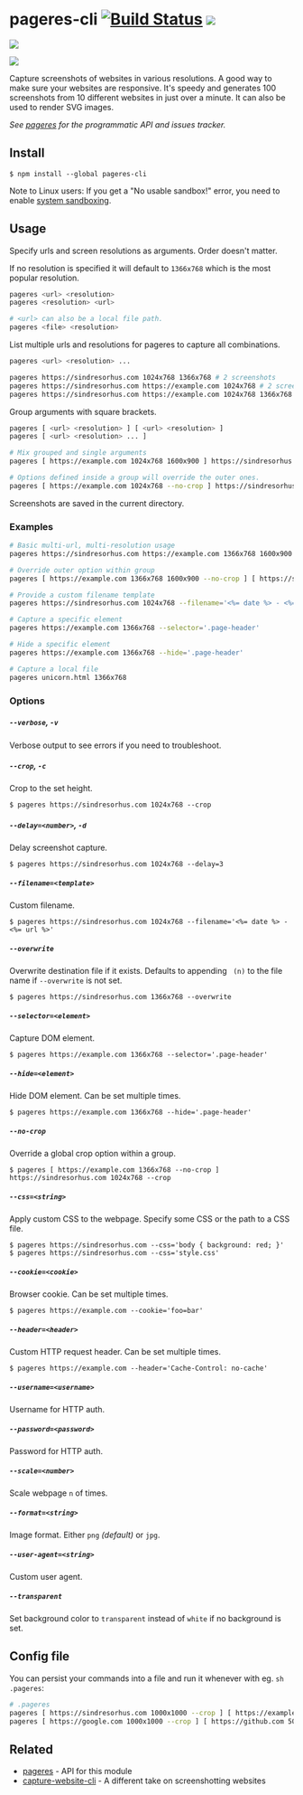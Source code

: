 # pageres-cli [![Build Status](https://travis-ci.org/sindresorhus/pageres-cli.svg?branch=master)](https://travis-ci.org/sindresorhus/pageres-cli) [![](https://img.shields.io/badge/unicorn-approved-ff69b4.svg)](https://www.youtube.com/watch?v=9auOCbH5Ns4)

![](screenshot.png)

![](screenshot-output.png)

Capture screenshots of websites in various resolutions. A good way to make sure your websites are responsive. It's speedy and generates 100 screenshots from 10 different websites in just over a minute. It can also be used to render SVG images.

*See [pageres](https://github.com/sindresorhus/pageres) for the programmatic API and issues tracker.*


## Install

```
$ npm install --global pageres-cli
```

Note to Linux users: If you get a "No usable sandbox!" error, you need to enable [system sandboxing](https://github.com/GoogleChrome/puppeteer/blob/master/docs/troubleshooting.md#setting-up-chrome-linux-sandbox).


## Usage

Specify urls and screen resolutions as arguments. Order doesn't matter.

If no resolution is specified it will default to `1366x768` which is the most popular resolution.

```sh
pageres <url> <resolution>
pageres <resolution> <url>

# <url> can also be a local file path.
pageres <file> <resolution>
```

List multiple urls and resolutions for pageres to capture all combinations.

```sh
pageres <url> <resolution> ...

pageres https://sindresorhus.com 1024x768 1366x768 # 2 screenshots
pageres https://sindresorhus.com https://example.com 1024x768 # 2 screenshots
pageres https://sindresorhus.com https://example.com 1024x768 1366x768 # 4 screenshots
```

Group arguments with square brackets.

```sh
pageres [ <url> <resolution> ] [ <url> <resolution> ]
pageres [ <url> <resolution> ... ]

# Mix grouped and single arguments
pageres [ https://example.com 1024x768 1600x900 ] https://sindresorhus.com 1366x768

# Options defined inside a group will override the outer ones.
pageres [ https://example.com 1024x768 --no-crop ] https://sindresorhus.com 1366x768 --crop
```

Screenshots are saved in the current directory.

### Examples

```sh
# Basic multi-url, multi-resolution usage
pageres https://sindresorhus.com https://example.com 1366x768 1600x900

# Override outer option within group
pageres [ https://example.com 1366x768 1600x900 --no-crop ] [ https://sindresorhus.com 1024x768 480x320 ] --crop

# Provide a custom filename template
pageres https://sindresorhus.com 1024x768 --filename='<%= date %> - <%= url %>'

# Capture a specific element
pageres https://example.com 1366x768 --selector='.page-header'

# Hide a specific element
pageres https://example.com 1366x768 --hide='.page-header'

# Capture a local file
pageres unicorn.html 1366x768
```

### Options

##### `--verbose`, `-v`

Verbose output to see errors if you need to troubleshoot.

##### `--crop`, `-c`

Crop to the set height.

```
$ pageres https://sindresorhus.com 1024x768 --crop
```

##### `--delay=<number>`, `-d`

Delay screenshot capture.

```
$ pageres https://sindresorhus.com 1024x768 --delay=3
```

##### `--filename=<template>`

Custom filename.

```
$ pageres https://sindresorhus.com 1024x768 --filename='<%= date %> - <%= url %>'
```

##### `--overwrite`

Overwrite destination file if it exists. Defaults to appending ` (n)` to the file name if `--overwrite` is not set.

```
$ pageres https://sindresorhus.com 1366x768 --overwrite
```

##### `--selector=<element>`

Capture DOM element.

```
$ pageres https://example.com 1366x768 --selector='.page-header'
```

##### `--hide=<element>`

Hide DOM element. Can be set multiple times.

```
$ pageres https://example.com 1366x768 --hide='.page-header'
```

##### `--no-crop`

Override a global crop option within a group.

```
$ pageres [ https://example.com 1366x768 --no-crop ] https://sindresorhus.com 1024x768 --crop
```

##### `--css=<string>`

Apply custom CSS to the webpage. Specify some CSS or the path to a CSS file.

```
$ pageres https://sindresorhus.com --css='body { background: red; }'
$ pageres https://sindresorhus.com --css='style.css'
```

##### `--cookie=<cookie>`

Browser cookie. Can be set multiple times.

```
$ pageres https://example.com --cookie='foo=bar'
```

##### `--header=<header>`

Custom HTTP request header. Can be set multiple times.

```
$ pageres https://example.com --header='Cache-Control: no-cache'
```

##### `--username=<username>`

Username for HTTP auth.

##### `--password=<password>`

Password for HTTP auth.

##### `--scale=<number>`

Scale webpage `n` of times.

##### `--format=<string>`

Image format. Either `png` *(default)* or `jpg`.

##### `--user-agent=<string>`

Custom user agent.

##### `--transparent`

Set background color to `transparent` instead of `white` if no background is set.


## Config file

You can persist your commands into a file and run it whenever with eg. `sh .pageres`:

```sh
# .pageres
pageres [ https://sindresorhus.com 1000x1000 --crop ] [ https://example.com 500x500 ]
pageres [ https://google.com 1000x1000 --crop ] [ https://github.com 500x500 ]
```


## Related

- [pageres](https://github.com/sindresorhus/pageres) - API for this module
- [capture-website-cli](https://github.com/sindresorhus/capture-website-cli) - A different take on screenshotting websites
